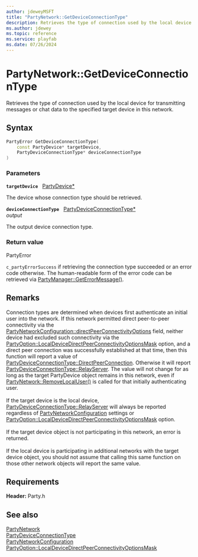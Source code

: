 ```yaml
---
author: jdeweyMSFT
title: "PartyNetwork::GetDeviceConnectionType"
description: Retrieves the type of connection used by the local device for transmitting messages or chat data to the specified target device in this network.
ms.author: jdewey
ms.topic: reference
ms.service: playfab
ms.date: 07/26/2024
---
```


# PartyNetwork::GetDeviceConnectionType  

Retrieves the type of connection used by the local device for transmitting messages or chat data to the specified target device in this network.  

## Syntax  
  
```cpp
PartyError GetDeviceConnectionType(  
    const PartyDevice* targetDevice,  
    PartyDeviceConnectionType* deviceConnectionType  
)  
```  
  
### Parameters  
  
**`targetDevice`** &nbsp; [PartyDevice*](../../PartyDevice/partydevice.md)  
  
The device whose connection type should be retrieved.  
  
**`deviceConnectionType`** &nbsp; [PartyDeviceConnectionType*](../../../enums/partydeviceconnectiontype.md)  
*output*  
  
The output device connection type.  
  
  
### Return value  
PartyError
  
```c_partyErrorSuccess``` if retrieving the connection type succeeded or an error code otherwise. The human-readable form of the error code can be retrieved via [PartyManager::GetErrorMessage()](../../PartyManager/methods/partymanager_geterrormessage.md).
  
## Remarks  
  
Connection types are determined when devices first authenticate an initial user into the network. If this network permitted direct peer-to-peer connectivity via the [PartyNetworkConfiguration::directPeerConnectivityOptions](../../../structs/partynetworkconfiguration.md) field, neither device had excluded such connectivity via the [PartyOption::LocalDeviceDirectPeerConnectivityOptionsMask](../../../enums/partyoption.md) option, and a direct peer connection was successfully established at that time, then this function will report a value of [PartyDeviceConnectionType::DirectPeerConnection](../../../enums/partydeviceconnectiontype.md). Otherwise it will report [PartyDeviceConnectionType::RelayServer](../../../enums/partydeviceconnectiontype.md). The value will not change for as long as the target PartyDevice object remains in this network, even if [PartyNetwork::RemoveLocalUser()](partynetwork_removelocaluser.md) is called for that initially authenticating user. <br /><br /> If the target device is the local device, [PartyDeviceConnectionType::RelayServer](../../../enums/partydeviceconnectiontype.md) will always be reported regardless of [PartyNetworkConfiguration](../../../structs/partynetworkconfiguration.md) settings or [PartyOption::LocalDeviceDirectPeerConnectivityOptionsMask](../../../enums/partyoption.md) option.   <br /><br /> If the target device object is not participating in this network, an error is returned.   <br /><br /> If the local device is participating in additional networks with the target device object, you should not assume that calling this same function on those other network objects will report the same value.
  
## Requirements  
  
**Header:** Party.h
  
## See also  
[PartyNetwork](../partynetwork.md)  
[PartyDeviceConnectionType](../../../enums/partydeviceconnectiontype.md)  
[PartyNetworkConfiguration](../../../structs/partynetworkconfiguration.md)  
[PartyOption::LocalDeviceDirectPeerConnectivityOptionsMask](../../../enums/partyoption.md)
  
  

